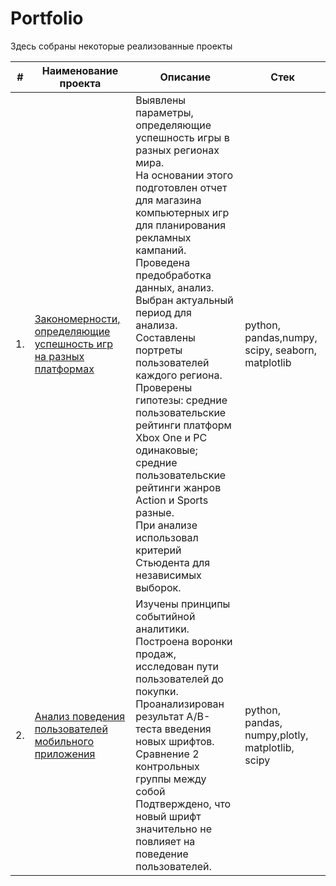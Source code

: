 # Portfolio

Здесь собраны некоторые реализованные проекты

| #    | Наименование проекта                | Описание                                                     | Стек                                                         |
| ---- | ------------------------------------------------------------ | ------------------------------------------------------------ | ------------------------------------------------------------ |
| 1.   | [Закономерности, определяющие успешность игр на разных платформах](https://github.com/krav-m/portfolio/blob/main/Project_1/%D0%97%D0%B0%D0%BA%D0%BE%D0%BD%D0%BE%D0%BC%D0%B5%D1%80%D0%BD%D0%BE%D1%81%D1%82%D0%B8%20%D0%BE%D0%BF%D1%80%D0%B5%D0%B4%D0%B5%D0%BB%D1%8F%D1%8E%D1%89%D0%B8%D0%B5%20%D1%83%D1%81%D0%BF%D0%B5%D1%88%D0%BD%D0%BE%D1%81%D1%82%D1%8C%20%D0%B8%D0%B3%D1%80.ipynb) |Выявлены параметры, определяющие успешность игры в разных регионах мира.<br/> На основании этого подготовлен отчет для магазина компьютерных игр для планирования рекламных кампаний.<br/> Проведена предобработка данных, анализ.<br/> Выбран актуальный период для анализа. Составлены портреты пользователей каждого региона.<br/> Проверены гипотезы: средние пользовательские рейтинги платформ Xbox One и PC одинаковые;<br/> средние пользовательские рейтинги жанров Action и Sports разные.<br/> При анализе использовал критерий Стьюдента для независимых выборок.| python, pandas,numpy, scipy, seaborn, matplotlib       |
| 2.   | [Анализ поведения пользователей мобильного приложения](https://github.com/krav-m/portfolio/tree/5881b47d06ec8e928a8a67c587ff40b9ea33ed52/%D0%90%D0%BD%D0%B0%D0%BB%D0%B8%D0%B7%20%D0%BF%D0%BE%D0%B2%D0%B5%D0%B4%D0%B5%D0%BD%D0%B8%D1%8F%20%D0%BF%D0%BE%D0%BB%D1%8C%D0%B7%D0%BE%D0%B2%D0%B0%D1%82%D0%B5%D0%BB%D0%B5%D0%B9) | Изучены принципы событийной аналитики.<br/> Построена воронки продаж, исследован пути пользователей до покупки. <br/>Проанализирован результат A/B-теста введения новых шрифтов.<br/> Сравнение 2 контрольных группы между собой <br/> Подтверждено, что новый шрифт значительно не повлияет на поведение пользователей.| python, pandas, numpy,plotly, matplotlib, scipy |
